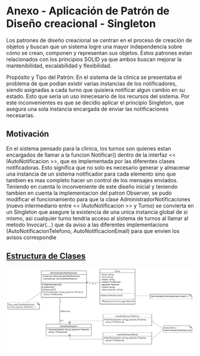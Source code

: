 # Anexo - Aplicación de Patrón de Diseño creacional - Singleton
Los patrones de diseño creacional se centran en el proceso de creación de objetos y buscan 
que un sistema logre una mayor independencia sobre cómo se crean, componen y representan sus objetos.
Estos patrones estan relacionados con los principios SOLID ya que ambos buscan 
mejorar la mantenibilidad, escalabilidad y flexibilidad.

Propósito y Tipo del Patrón: En el sistema de la clinica se presentaba el problema de que
podian existir varias instancias de los notificadores, siendo asignadas a cada turno que quisiera notificar
algun cambio en su estado. Esto que seria un uso innecesario de los recursos del sistema. 
Por este inconvenientes es que se decidio aplicar el principio Singleton, que asegura una sola instancia
encargada de enviar las notificaciones necesarias.

## Motivación
En el sistema pensado para la clinica, los turnos son quienes estan encargados de llamar a la funcion Notificar()
dentro de la interfaz << IAutoNotificacion >>, que es implementada por las diferentes clases notificadoras.
Esto significa que no solo es necesario generar y almacenar una instancia de un sistema notificador para cada elemento
sino que tambien es mas completo hacer un control de los mensajes enviados.
Teniendo en cuenta lo inconveniente de este diseño inicial y teniendo tambien en cuenta la implementacion del patron Observer,
se pudo modificar el funcionamiento para que la clase AdministradorNotificaciones (nuevo intermediario entre << IAutoNotificacion >> y Turno)
se convierta en un Singleton que asegure la existencia de una unica instancia global de si mismo, asi cualquier turno tendria acceso
al sistema de turnos al llamar al metodo Invocar(...) que da aviso a las diferentes implementacions (AutoNotificacionTelefono, AutoNotificacionEmail)
para que envien los avisos correspondie 

## [Estructura de Clases](https://drive.google.com/file/d/1sN_XM9FRif1y0mlLrJBKkoF6hUz4Mvz7/view?usp=drive_link)

![Diagrama de patron de diseño Singleton](../Imagenes/NotificacionObserverYSingleton.jpg)
